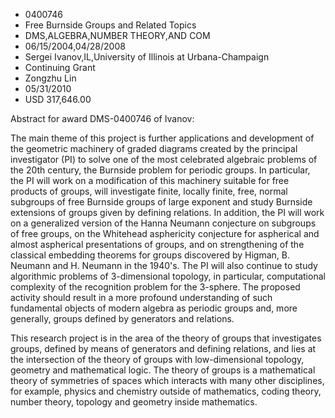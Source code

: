 
* 0400746
* Free Burnside Groups and Related Topics
* DMS,ALGEBRA,NUMBER THEORY,AND COM
* 06/15/2004,04/28/2008
* Sergei Ivanov,IL,University of Illinois at Urbana-Champaign
* Continuing Grant
* Zongzhu Lin
* 05/31/2010
* USD 317,646.00

Abstract for award DMS-0400746 of Ivanov:

The main theme of this project is further applications and development of the
geometric machinery of graded diagrams created by the principal investigator
(PI) to solve one of the most celebrated algebraic problems of the 20th century,
the Burnside problem for periodic groups. In particular, the PI will work on a
modification of this machinery suitable for free products of groups, will
investigate finite, locally finite, free, normal subgroups of free Burnside
groups of large exponent and study Burnside extensions of groups given by
defining relations. In addition, the PI will work on a generalized version of
the Hanna Neumann conjecture on subgroups of free groups, on the Whitehead
asphericity conjecture for aspherical and almost aspherical presentations of
groups, and on strengthening of the classical embedding theorems for groups
discovered by Higman, B. Neumann and H. Neumann in the 1940's. The PI will also
continue to study algorithmic problems of 3-dimensional topology, in particular,
computational complexity of the recognition problem for the 3-sphere. The
proposed activity should result in a more profound understanding of such
fundamental objects of modern algebra as periodic groups and, more generally,
groups defined by generators and relations.

This research project is in the area of the theory of groups that investigates
groups, defined by means of generators and defining relations, and lies at the
intersection of the theory of groups with low-dimensional topology, geometry and
mathematical logic. The theory of groups is a mathematical theory of symmetries
of spaces which interacts with many other disciplines, for example, physics and
chemistry outside of mathematics, coding theory, number theory, topology and
geometry inside mathematics.
